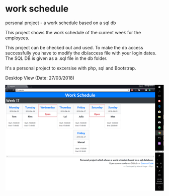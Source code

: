 # work schedule
personal project - a work schedule based on a sql db

This project shows the work schedule of the current week for the employees. 

This project can be checked out and used. 
To make the db access successfully you have to modify the db/access file with your login dates.
The SQL DB is given as a .sql file in the db folder. 

It's a personal project to excersise with php, sql and Bootstrap.


Desktop View (Date: 27/03/2018)

![desktop_view](https://github.com/mjey97/schedule/blob/master/pics/Screenshot_desktop.png)
